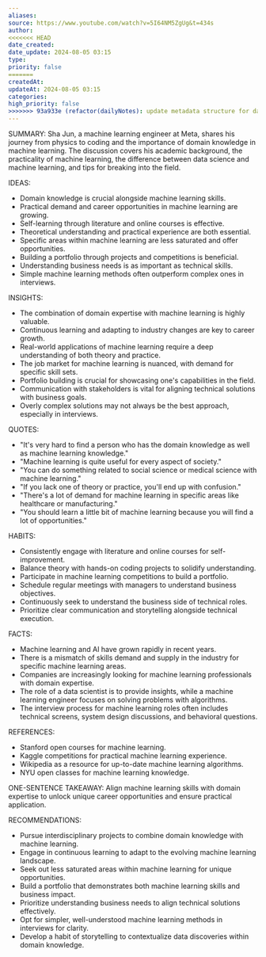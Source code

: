 ```yaml
---
aliases: 
source: https://www.youtube.com/watch?v=5I64NM5ZgUg&t=434s
author: 
<<<<<<< HEAD
date_created: 
date_update: 2024-08-05 03:15
type: 
priority: false
=======
createdAt: 
updateAt: 2024-08-05 03:15
categories: 
high_priority: false
>>>>>>> 93a933e (refactor(dailyNotes): update metadata structure for daily notes)
---
```


SUMMARY:
Sha Jun, a machine learning engineer at Meta, shares his journey from physics to coding and the importance of domain knowledge in machine learning. The discussion covers his academic background, the practicality of machine learning, the difference between data science and machine learning, and tips for breaking into the field.

IDEAS:

- Domain knowledge is crucial alongside machine learning skills.
- Practical demand and career opportunities in machine learning are growing.
- Self-learning through literature and online courses is effective.
- Theoretical understanding and practical experience are both essential.
- Specific areas within machine learning are less saturated and offer opportunities.
- Building a portfolio through projects and competitions is beneficial.
- Understanding business needs is as important as technical skills.
- Simple machine learning methods often outperform complex ones in interviews.

INSIGHTS:

- The combination of domain expertise with machine learning is highly valuable.
- Continuous learning and adapting to industry changes are key to career growth.
- Real-world applications of machine learning require a deep understanding of both theory and practice.
- The job market for machine learning is nuanced, with demand for specific skill sets.
- Portfolio building is crucial for showcasing one's capabilities in the field.
- Communication with stakeholders is vital for aligning technical solutions with business goals.
- Overly complex solutions may not always be the best approach, especially in interviews.

QUOTES:

- "It's very hard to find a person who has the domain knowledge as well as machine learning knowledge."
- "Machine learning is quite useful for every aspect of society."
- "You can do something related to social science or medical science with machine learning."
- "If you lack one of theory or practice, you'll end up with confusion."
- "There's a lot of demand for machine learning in specific areas like healthcare or manufacturing."
- "You should learn a little bit of machine learning because you will find a lot of opportunities."

HABITS:

- Consistently engage with literature and online courses for self-improvement.
- Balance theory with hands-on coding projects to solidify understanding.
- Participate in machine learning competitions to build a portfolio.
- Schedule regular meetings with managers to understand business objectives.
- Continuously seek to understand the business side of technical roles.
- Prioritize clear communication and storytelling alongside technical execution.

FACTS:

- Machine learning and AI have grown rapidly in recent years.
- There is a mismatch of skills demand and supply in the industry for specific machine learning areas.
- Companies are increasingly looking for machine learning professionals with domain expertise.
- The role of a data scientist is to provide insights, while a machine learning engineer focuses on solving problems with algorithms.
- The interview process for machine learning roles often includes technical screens, system design discussions, and behavioral questions.

REFERENCES:

- Stanford open courses for machine learning.
- Kaggle competitions for practical machine learning experience.
- Wikipedia as a resource for up-to-date machine learning algorithms.
- NYU open classes for machine learning knowledge.

ONE-SENTENCE TAKEAWAY:
Align machine learning skills with domain expertise to unlock unique career opportunities and ensure practical application.

RECOMMENDATIONS:

- Pursue interdisciplinary projects to combine domain knowledge with machine learning.
- Engage in continuous learning to adapt to the evolving machine learning landscape.
- Seek out less saturated areas within machine learning for unique opportunities.
- Build a portfolio that demonstrates both machine learning skills and business impact.
- Prioritize understanding business needs to align technical solutions effectively.
- Opt for simpler, well-understood machine learning methods in interviews for clarity.
- Develop a habit of storytelling to contextualize data discoveries within domain knowledge.
